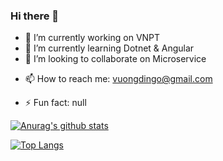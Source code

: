### Hi there 👋

- 🔭 I’m currently working on VNPT
- 🌱 I’m currently learning Dotnet & Angular
- 👯 I’m looking to collaborate on Microservice
<!-- 🤔 I’m looking for help with ...-->
<!-- 💬 Ask me about: -->
- 📫 How to reach me: vuongdingo@gmail.com
<!-- 😄 Pronouns: ...-->
- ⚡ Fun fact: null

[![Anurag's github stats](https://github-readme-stats.vercel.app/api?username=vuggg&count_private=true)](https://github.com/anuraghazra/github-readme-stats)

[![Top Langs](https://github-readme-stats.vercel.app/api/top-langs/?username=vuggg)](https://github.com/anuraghazra/github-readme-stats)

